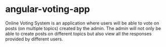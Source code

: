 # angular-voting-app
Online Voting System is an application where users will be able to vote on posts (on multiple topics) created by the admin. The admin will not only be able to create posts on different topics but also view all the responses provided by different users.
